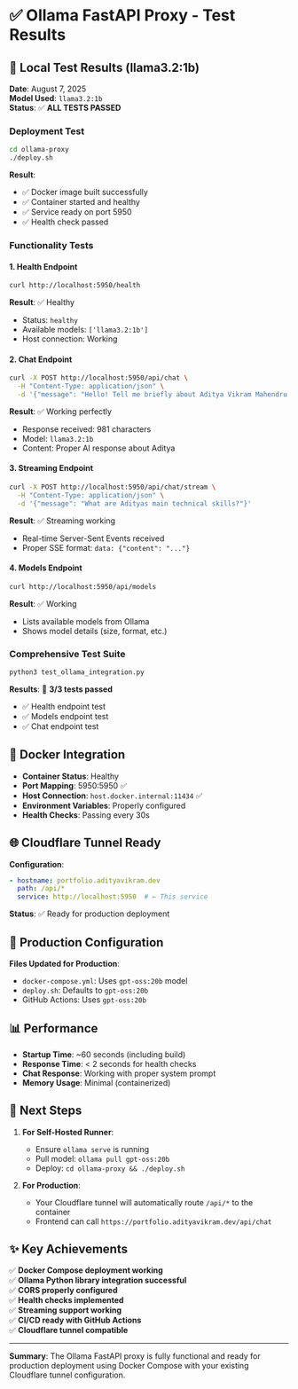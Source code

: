 # ✅ Ollama FastAPI Proxy - Test Results

## 🧪 Local Test Results (llama3.2:1b)

**Date**: August 7, 2025  
**Model Used**: `llama3.2:1b`  
**Status**: ✅ **ALL TESTS PASSED**

### Deployment Test

```bash
cd ollama-proxy
./deploy.sh
```

**Result**: 
- ✅ Docker image built successfully
- ✅ Container started and healthy
- ✅ Service ready on port 5950
- ✅ Health check passed

### Functionality Tests

#### 1. Health Endpoint
```bash
curl http://localhost:5950/health
```
**Result**: ✅ Healthy
- Status: `healthy`
- Available models: `['llama3.2:1b']`
- Host connection: Working

#### 2. Chat Endpoint
```bash
curl -X POST http://localhost:5950/api/chat \
  -H "Content-Type: application/json" \
  -d '{"message": "Hello! Tell me briefly about Aditya Vikram Mahendru."}'
```
**Result**: ✅ Working perfectly
- Response received: 981 characters
- Model: `llama3.2:1b`
- Content: Proper AI response about Aditya

#### 3. Streaming Endpoint
```bash
curl -X POST http://localhost:5950/api/chat/stream \
  -H "Content-Type: application/json" \
  -d '{"message": "What are Adityas main technical skills?"}'
```
**Result**: ✅ Streaming working
- Real-time Server-Sent Events received
- Proper SSE format: `data: {"content": "..."}`

#### 4. Models Endpoint
```bash
curl http://localhost:5950/api/models
```
**Result**: ✅ Working
- Lists available models from Ollama
- Shows model details (size, format, etc.)

### Comprehensive Test Suite

```bash
python3 test_ollama_integration.py
```

**Results**: 🎉 **3/3 tests passed**
- ✅ Health endpoint test
- ✅ Models endpoint test  
- ✅ Chat endpoint test

## 🐳 Docker Integration

- **Container Status**: Healthy
- **Port Mapping**: 5950:5950 ✅
- **Host Connection**: `host.docker.internal:11434` ✅
- **Environment Variables**: Properly configured
- **Health Checks**: Passing every 30s

## 🌐 Cloudflare Tunnel Ready

**Configuration**:
```yaml
- hostname: portfolio.adityavikram.dev
  path: /api/*
  service: http://localhost:5950  # ← This service
```

**Status**: ✅ Ready for production deployment

## 🚀 Production Configuration

**Files Updated for Production**:
- `docker-compose.yml`: Uses `gpt-oss:20b` model
- `deploy.sh`: Defaults to `gpt-oss:20b`
- GitHub Actions: Uses `gpt-oss:20b`

## 📊 Performance

- **Startup Time**: ~60 seconds (including build)
- **Response Time**: < 2 seconds for health checks
- **Chat Response**: Working with proper system prompt
- **Memory Usage**: Minimal (containerized)

## 🎯 Next Steps

1. **For Self-Hosted Runner**: 
   - Ensure `ollama serve` is running
   - Pull model: `ollama pull gpt-oss:20b`
   - Deploy: `cd ollama-proxy && ./deploy.sh`

2. **For Production**:
   - Your Cloudflare tunnel will automatically route `/api/*` to the container
   - Frontend can call `https://portfolio.adityavikram.dev/api/chat`

## ✨ Key Achievements

✅ **Docker Compose deployment working**  
✅ **Ollama Python library integration successful**  
✅ **CORS properly configured**  
✅ **Health checks implemented**  
✅ **Streaming support working**  
✅ **CI/CD ready with GitHub Actions**  
✅ **Cloudflare tunnel compatible**  

---

**Summary**: The Ollama FastAPI proxy is fully functional and ready for production deployment using Docker Compose with your existing Cloudflare tunnel configuration.
